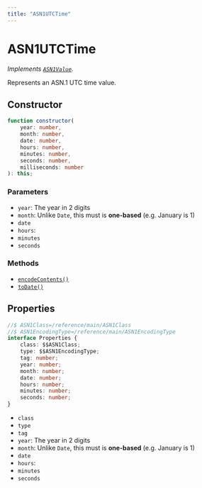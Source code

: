 ```yaml
---
title: "ASN1UTCTime"
---
```


# ASN1UTCTime

_Implements [`ASN1Value`](/reference/main/ASN1Value)._

Represents an ASN.1 UTC time value.

## Constructor

```ts
function constructor(
	year: number,
	month: number,
	date: number,
	hours: number,
	minutes: number,
	seconds: number,
	milliseconds: number
): this;
```

### Parameters

- `year`: The year in 2 digits
- `month`: Unlike `Date`, this must is **one-based** (e.g. January is 1)
- `date`
- `hours`:
- `minutes`
- `seconds`

### Methods

- [`encodeContents()`](/reference/main/ASN1UTCTime/encodeContents)
- [`toDate()`](/reference/main/ASN1UTCTime/toDate)

## Properties

```ts
//$ ASN1Class=/reference/main/ASN1Class
//$ ASN1EncodingType=/reference/main/ASN1EncodingType
interface Properties {
	class: $$ASN1Class;
	type: $$ASN1EncodingType;
	tag: number;
	year: number;
	month: number;
	date: number;
	hours: number;
	minutes: number;
	seconds: number;
}
```

- `class`
- `type`
- `tag`
- `year`: The year in 2 digits
- `month`: Unlike `Date`, this must is **one-based** (e.g. January is 1)
- `date`
- `hours`:
- `minutes`
- `seconds`
